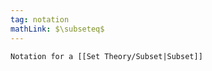 ```yaml
---
tag: notation
mathLink: $\subseteq$
---
```

```ad-not
Notation for a [[Set Theory/Subset|Subset]]
```

